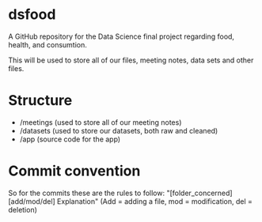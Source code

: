 # dsfood
A GitHub repository for the Data Science final project regarding food, health, and consumtion.

This will be used to store all of our files, meeting notes, data sets and other files.


# Structure

- /meetings (used to store all of our meeting notes)
- /datasets (used to store our datasets, both raw and cleaned)
- /app      (source code for the app)

# Commit convention

So for the commits these are the rules to follow: 
"[folder_concerned][add/mod/del] Explanation" (Add = adding a file, mod = modification, del = deletion)
